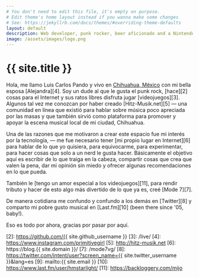 ```yaml
---
# You don't need to edit this file, it's empty on purpose.
# Edit theme's home layout instead if you wanna make some changes
# See: https://jekyllrb.com/docs/themes/#overriding-theme-defaults
layout: default
description: Web developer, punk rocker, beer aficionado and a Nintendo freak since 1990. | Desarrollador web, punk rocker, aficionado de la cerveza y un fan de Nintendo desde 1990.
image: /assets/images/logo.png
---
```


<h1 class="text-center">{{ site.title }}</h1>

<span class="first-letter">H</span>ola, me llamo Luis Carlos Pando y vivo en [Chihuahua, México][1] con mi bella esposa [Alejandra][4]. Soy un dude al que le gusta el punk rock, [hace][2] cosas para el Internet y sus ratos libres disfruta jugar [videojuegos][3]. Algunos tal vez me conozcan por haber creado [Hitz-Musik.net][5] ― una comunidad en línea que existió para hablar sobre música poco apreciada por las masas y que también sirvió como plataforma para promover y apoyar la escena musical local de mi ciudad, Chihuahua.

Una de las razones que me motivaron a crear este espacio fue mi interés por la tecnología, ― me fue necesario tener [mi propio lugar en Internet][6] para hablar de lo que yo quisiera, para equivocarme, para experimentar, para hacer cosas que solo a un nerd le gusta hacer. Básicamente el objetivo aquí es escribir de lo que traiga en la cabeza, compartir cosas que crea que valen la pena, dar mi opinión sin miedo y ofrecer algunas recomendaciones en lo que pueda.

También le [tengo un amor especial a los videojuegos][11], para rendir tributo y hacer de esto algo más divertido de lo que ya es, creé [Mode 7][7].

De manera cotidiana me confundo y confundo a los demás en [Twitter][8] y comparto mi pobre gusto musical en [Last.fm][10] (been there since '05, baby!).

Eso es todo por ahora, gracias por pasar por aquí.

[1]: http://www.municipiochihuahua.gob.mx/
[2]: https://github.com/{{ site.github_username }}
[3]: /live/
[4]: https://www.instagram.com/primitivegirl
[5]: http://hitz-musik.net
[6]: https://blog.{{ site.domain }}/
[7]: /mode7vg/
[8]: https://twitter.com/intent/user?screen_name={{ site.twitter_username }}&lang=es
[9]: mailto:{{ site.email }}
[10]: https://www.last.fm/user/hmstarlight/
[11]: https://backloggery.com/mijo